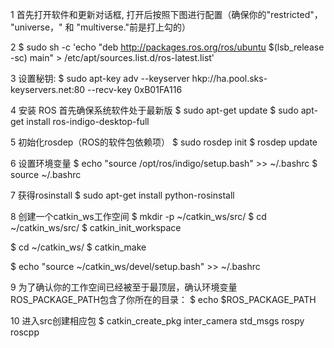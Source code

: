 1 首先打开软件和更新对话框,
打开后按照下图进行配置（确保你的"restricted"， "universe，" 和 "multiverse."前是打上勾的）

2 
$ sudo sh -c 'echo "deb http://packages.ros.org/ros/ubuntu $(lsb_release -sc) main" > /etc/apt/sources.list.d/ros-latest.list'

3 设置秘钥:
$ sudo apt-key adv --keyserver hkp://ha.pool.sks-keyservers.net:80 --recv-key 0xB01FA116

4 安装 ROS
首先确保系统软件处于最新版
$ sudo apt-get update
$ sudo apt-get install ros-indigo-desktop-full

5 初始化rosdep（ROS的软件包依赖项）
$ sudo rosdep init
$ rosdep update

6 设置环境变量
$ echo "source /opt/ros/indigo/setup.bash" >> ~/.bashrc
$ source ~/.bashrc

7 获得rosinstall
$ sudo apt-get install python-rosinstall

8 创建一个catkin_ws工作空间
$ mkdir -p ~/catkin_ws/src/
$ cd ~/catkin_ws/src/
$ catkin_init_workspace

$ cd ~/catkin_ws/
$ catkin_make

$ echo "source ~/catkin_ws/devel/setup.bash" >> ~/.bashrc

9 为了确认你的工作空间已经被至于最顶层，确认环境变量ROS_PACKAGE_PATH包含了你所在的目录：
$ echo $ROS_PACKAGE_PATH

10 进入src创建相应包
$ catkin_create_pkg inter_camera std_msgs rospy roscpp





 
